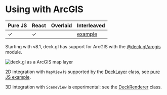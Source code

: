# Using with ArcGIS

| Pure JS | React | Overlaid | Interleaved |
| ----- | ----- | ----- | ----- |
| ✓ | ✓ | | [example](https://github.com/visgl/deck.gl/tree/8.9-release/examples/get-started/pure-js/arcgis) |

Starting with v8.1, deck.gl has support for ArcGIS with the [@deck.gl/arcgis](../../api-reference/arcgis/overview.md) module.

![deck.gl as a ArcGIS map layer](https://raw.github.com/visgl/deck.gl-data/master/images/whats-new/arcgis.jpg)

2D integration with `MapView` is supported by the [DeckLayer](../../api-reference/arcgis/deck-layer.md) class, see [pure JS example](https://github.com/visgl/deck.gl/tree/8.9-release/examples/get-started/pure-js/arcgis).

3D integration with `SceneView` is experimental: see the [DeckRenderer](../../api-reference/arcgis/deck-renderer.md) class.